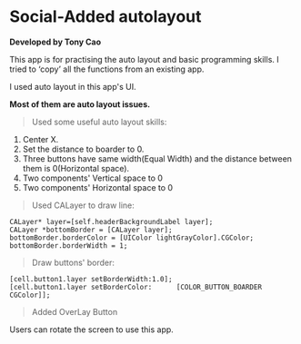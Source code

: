 # Social-Added autolayout
**Developed by Tony Cao**

This app is for practising the auto layout and basic programming
skills. I tried to ‘copy’ all the functions from an existing app.

I used auto layout in this app's UI.

**Most of them are auto layout issues.**

 >Used some useful auto layout skills:
 
 1. Center X.  
 2. Set the distance to boarder to 0.  
 3. Three buttons have same width(Equal Width) and   the distance between them is 0(Horizontal space).  
 4. Two components' Vertical space to 0  
 5. Two components' Horizontal space to 0  
 


>Used CALayer to draw line:

    CALayer* layer=[self.headerBackgroundLabel layer];
    CALayer *bottomBorder = [CALayer layer];
    bottomBorder.borderColor = [UIColor lightGrayColor].CGColor;
    bottomBorder.borderWidth = 1;



>Draw buttons' border:
    
    [cell.button1.layer setBorderWidth:1.0];
    [cell.button1.layer setBorderColor:		 [COLOR_BUTTON_BOARDER CGColor]];



>Added OverLay Button

Users can rotate the screen to use this app.


